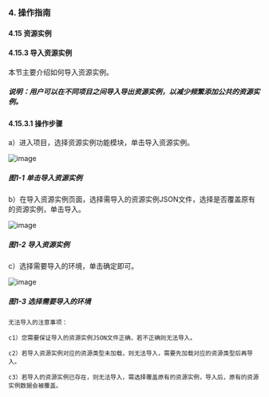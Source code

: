 ### 4. 操作指南

#### 4.15 资源实例

#### 4.15.3 导入资源实例

本节主要介绍如何导入资源实例。

##### 说明：用户可以在不同项目之间导入导出资源实例，以减少频繁添加公共的资源实例。

#### 4.15.3.1 操作步骤

a）进入项目，选择资源实例功能模块，单击导入资源实例。

![image](https://user-images.githubusercontent.com/79617492/198539333-eda00d91-c200-4f2f-a469-0bc065c8af72.png)

##### 图1-1 单击导入资源实例

b）在导入资源实例页面，选择需导入的资源实例JSON文件，选择是否覆盖原有的资源实例，单击导入。

![image](https://user-images.githubusercontent.com/79617492/198539364-dfb9aa63-12ac-4069-b609-09ab29008621.png)

##### 图1-2 导入资源实例

c）选择需要导入的环境，单击确定即可。

![image](https://user-images.githubusercontent.com/79617492/198539384-72536d41-171e-4c40-8ef0-0c7ff3a82ee9.png)

##### 图1-3 选择需要导入的环境

```
无法导入的注意事项：

c1）您需要保证导入的资源实例JSON文件正确，若不正确则无法导入。

c2）若导入资源实例对应的资源类型未加载，则无法导入，需要先加载对应的资源类型后再导入。

c3）若导入的资源实例已存在，则无法导入，需选择覆盖原有的资源实例，导入后，原有的资源实例数据会被覆盖。
```
